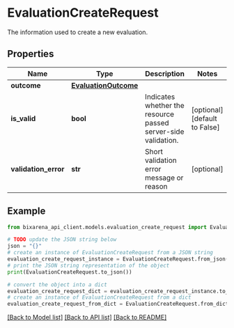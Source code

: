 # EvaluationCreateRequest

The information used to create a new evaluation.

## Properties

| Name                 | Type                                          | Description                                                   | Notes                         |
| -------------------- | --------------------------------------------- | ------------------------------------------------------------- | ----------------------------- |
| **outcome**          | [**EvaluationOutcome**](EvaluationOutcome.md) |                                                               |
| **is_valid**         | **bool**                                      | Indicates whether the resource passed server-side validation. | [optional] [default to False] |
| **validation_error** | **str**                                       | Short validation error message or reason                      | [optional]                    |

## Example

```python
from bixarena_api_client.models.evaluation_create_request import EvaluationCreateRequest

# TODO update the JSON string below
json = "{}"
# create an instance of EvaluationCreateRequest from a JSON string
evaluation_create_request_instance = EvaluationCreateRequest.from_json(json)
# print the JSON string representation of the object
print(EvaluationCreateRequest.to_json())

# convert the object into a dict
evaluation_create_request_dict = evaluation_create_request_instance.to_dict()
# create an instance of EvaluationCreateRequest from a dict
evaluation_create_request_from_dict = EvaluationCreateRequest.from_dict(evaluation_create_request_dict)
```

[[Back to Model list]](../README.md#documentation-for-models) [[Back to API list]](../README.md#documentation-for-api-endpoints) [[Back to README]](../README.md)
